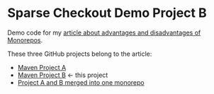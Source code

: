 # Sparse Checkout Demo Project B

Demo code for my [article about advantages and disadvantages of Monorepos](https://www.happycoders.eu/java/monorepos-advantages-disadvantages/).

These three GitHub projects belong to the article:
* [Maven Project A](https://github.com/SvenWoltmann/project-a)
* [Maven Project B](https://github.com/SvenWoltmann/project-b) &larr; this project
* [Project A and B merged into one monorepo](https://github.com/SvenWoltmann/sparse-checkout-demo)
